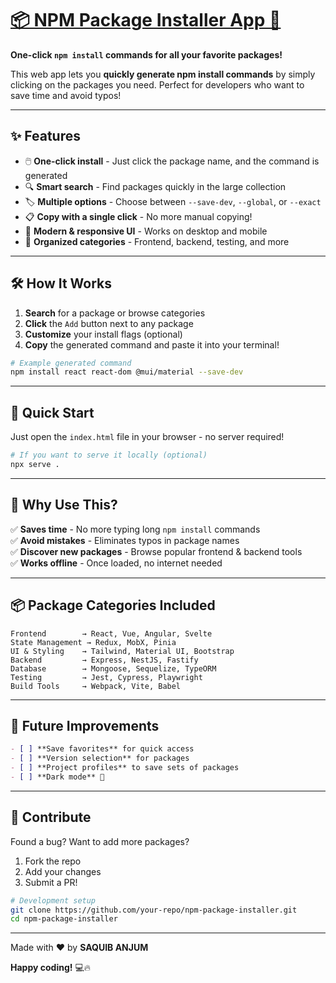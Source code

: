  
# [📦 NPM Package Installer App 🚀](https://saquib-anjum.github.io/NPM-Install-Generator/)  

**One-click `npm install` commands for all your favorite packages!**  

This web app lets you **quickly generate npm install commands** by simply clicking on the packages you need. Perfect for developers who want to save time and avoid typos!  

---

## ✨ Features  

- 🖱️ **One-click install** - Just click the package name, and the command is generated  
- 🔍 **Smart search** - Find packages quickly in the large collection  
- 🏷️ **Multiple options** - Choose between `--save-dev`, `--global`, or `--exact`  
- 📋 **Copy with a single click** - No more manual copying!  
- 🎨 **Modern & responsive UI** - Works on desktop and mobile  
- 📂 **Organized categories** - Frontend, backend, testing, and more  

---

## 🛠️ How It Works  

1. **Search** for a package or browse categories  
2. **Click** the `Add` button next to any package  
3. **Customize** your install flags (optional)  
4. **Copy** the generated command and paste it into your terminal!  

```bash
# Example generated command
npm install react react-dom @mui/material --save-dev
```

---

## 🚀 Quick Start  

Just open the `index.html` file in your browser - no server required!  

```bash
# If you want to serve it locally (optional)  
npx serve .
```

---

## 🌟 Why Use This?  

✅ **Saves time** - No more typing long `npm install` commands  
✅ **Avoid mistakes** - Eliminates typos in package names  
✅ **Discover new packages** - Browse popular frontend & backend tools  
✅ **Works offline** - Once loaded, no internet needed  

---

## 📦 Package Categories Included  

```text
Frontend        → React, Vue, Angular, Svelte
State Management → Redux, MobX, Pinia
UI & Styling    → Tailwind, Material UI, Bootstrap
Backend         → Express, NestJS, Fastify
Database        → Mongoose, Sequelize, TypeORM
Testing         → Jest, Cypress, Playwright
Build Tools     → Webpack, Vite, Babel
```

---

## 🔧 Future Improvements  

```markdown
- [ ] **Save favorites** for quick access  
- [ ] **Version selection** for packages  
- [ ] **Project profiles** to save sets of packages  
- [ ] **Dark mode** 🌙  
```

---

## 🙌 Contribute  

Found a bug? Want to add more packages?  

1. Fork the repo  
2. Add your changes  
3. Submit a PR!  

```bash
# Development setup
git clone https://github.com/your-repo/npm-package-installer.git
cd npm-package-installer
```

---

Made with ❤️ by **SAQUIB ANJUM**  

**Happy coding!** 💻🔥  
